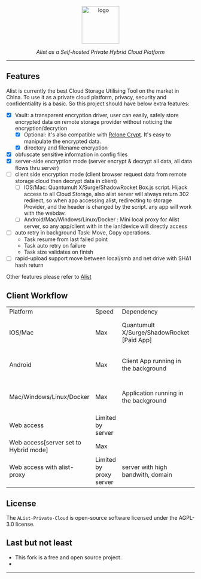 <div style="text-align: center;">
  <a href="https://alist.nn.ci"><img height="100px" alt="logo" src="https://is2-ssl.mzstatic.com/image/thumb/Purple116/v4/01/45/3b/01453b82-4c0b-5140-54a3-cd60b7946f68/AppIcon-0-0-85-220-0-0-0-0-4-0-0-0-2x-sRGB-0-0-0-0-0.png/460x0w.webp"/></a>
  <p><em>Alist as a Self-hosted Private Hybrid Cloud Platform</em></p>

</div>

---

## Features

Alist is currently the best Cloud Storage Utilising Tool on the market in China.
To use it as a private cloud platform, privacy, security and confidentiality is a basic.
So this project should have below extra features:

- [x] Vault: a transparent encryption driver, user can easily, safely store encrypted data on remote storage provider without noticing the encryption/decrytion
  - [x] Optional: it's also compatible with [Rclone Crypt](https://rclone.org/crypt/). It's easy to manipulate the encrypted data.
  - [x] directory and filename encryption
- [x] obfuscate sensitive information in config files
- [x] server-side encryption mode (server encrypt & decrypt all data, all data flows thru server)
- [ ] client side encryption mode (client browser request data from remote storage cloud then decrypt data in client)
  - [ ] IOS/Mac: Quantumult X/Surge/ShadowRocket Box.js script. Hijack access to all Cloud Storage, also alist server will always return 302 redirect, so when app accessing alist, redirecting to storage Provider, and the header is changed by the script. any app will work with the webdav.
  - [ ] Android/Mac/Windows/Linux/Docker : Mini local proxy for Alist server, so any app/client with in the lan/device will directly access 
- [ ] auto retry in background Task: Move, Copy operations.
  - Task resume from last failed point
  - Task auto retry on failure
  - Task size validates on finish
- [ ] rapid-upload support move between local/smb and net drive with SHA1 hash return

Other features please refer to [Alist](https://github.com/alist-org/alist)

## Client Workflow

|                                       |                         |                                            |                        |                                   |                    |
| ------------------------------------- | ----------------------- | ------------------------------------------ | ---------------------- | --------------------------------- | ------------------ |
| Platform                              | Speed                   | Dependency                                 | User Step              | Compatibility                     | Available?         |
| IOS/Mac                               | Max                     | Quantumult X/Surge/ShadowRocket [Paid App] | buy App, install Rules | Browser, Any app work with webdav | work in progress   |
| Android                               | Max                     | Client App running in the background       | install apk file       | Browser, Any app work with webdav |                    |
| Mac/Windows/Linux/Docker              | Max                     | Application running in the background      | run/deploy a program   | Browser, Any app work with webdav |                    |
| Web access                            | Limited by server       |                                            | \-                     | Browser                           | Yes                |
| Web access[server set to Hybrid mode] | Max                     |                                            | \-                     | Browser                           |                    |
| Web access with alist-proxy           | Limited by proxy server | server with high bandwith, domain          | deploy alist-proxy...  | Browser, Any app work with webdav | will not implement |

## License

The `AList-Private-Cloud` is open-source software licensed under the AGPL-3.0 license.

## Last but not least
- This fork is a free and open source project. 
- 

---
